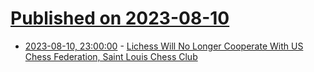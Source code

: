 # [Published on 2023-08-10](index.md)

* [2023-08-10, 23:00:00](https://games.slashdot.org/story/23/08/10/2113233/lichess-will-no-longer-cooperate-with-us-chess-federation-saint-louis-chess-club?utm_source=rss1.0mainlinkanon&utm_medium=feed) - [Lichess Will No Longer Cooperate With US Chess Federation, Saint Louis Chess Club](https://games.slashdot.org/story/23/08/10/2113233/lichess-will-no-longer-cooperate-with-us-chess-federation-saint-louis-chess-club?utm_source=rss1.0mainlinkanon&utm_medium=feed)
